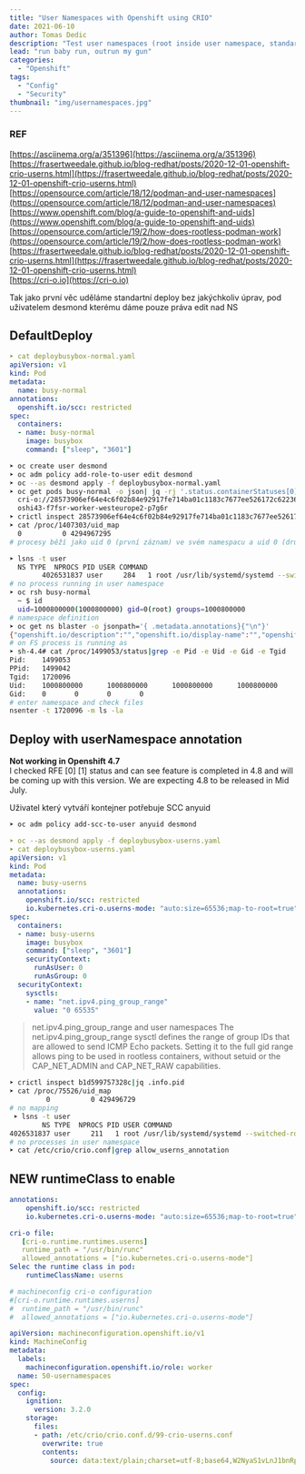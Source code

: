 ```yaml
---
title: "User Namespaces with Openshift using CRIO"
date: 2021-06-10 
author: Tomas Dedic
description: "Test user namespaces (root inside user namespace, standart user outside) in Openshift with Cri-O 1.20"
lead: "run baby run, outrun my gun"
categories:
  - "Openshift"
tags:
  - "Config"
  - "Security"
thumbnail: "img/usernamespaces.jpg"
---
```

### REF
[https://asciinema.org/a/351396](https://asciinema.org/a/351396)  
[https://frasertweedale.github.io/blog-redhat/posts/2020-12-01-openshift-crio-userns.html](https://frasertweedale.github.io/blog-redhat/posts/2020-12-01-openshift-crio-userns.html)  
[https://opensource.com/article/18/12/podman-and-user-namespaces](https://opensource.com/article/18/12/podman-and-user-namespaces)  
[https://www.openshift.com/blog/a-guide-to-openshift-and-uids](https://www.openshift.com/blog/a-guide-to-openshift-and-uids)  
[https://opensource.com/article/19/2/how-does-rootless-podman-work](https://opensource.com/article/19/2/how-does-rootless-podman-work)  
[https://frasertweedale.github.io/blog-redhat/posts/2020-12-01-openshift-crio-userns.html](https://frasertweedale.github.io/blog-redhat/posts/2020-12-01-openshift-crio-userns.html)  
[https://cri-o.io](https://cri-o.io)  

Tak jako první věc uděláme standartní deploy bez jakýchkoliv úprav, pod uživatelem desmond kterému dáme pouze práva edit nad NS

## DefaultDeploy
```yaml
➤ cat deploybusybox-normal.yaml
apiVersion: v1
kind: Pod
metadata:
  name: busy-normal
annotations:
  openshift.io/scc: restricted
spec:
  containers:
  - name: busy-normal
    image: busybox
    command: ["sleep", "3601"]
```
```sh
➤ oc create user desmond
➤ oc adm policy add-role-to-user edit desmond
➤ oc --as desmond apply -f deploybusybox-normal.yaml
➤ oc get pods busy-normal -o json| jq -rj '.status.containerStatuses[0].containerID,"\n",.spec.nodeName,"\n"'
  cri-o://28573906ef64e4c6f02b84e92917fe714ba01c1183c7677ee526172c622367bc
  oshi43-f7fsr-worker-westeurope2-p7g6r
➤ crictl inspect 28573906ef64e4c6f02b84e92917fe714ba01c1183c7677ee526172c622367bc| jq '.info.pid'
➤ cat /proc/1407303/uid_map
  0          0 4294967295
# procesy běží jako uid 0 (první záznam) ve svém namespacu a uid 0 (druhý záznam) mimo něj v parent NS - uživatel root bude pořád root

➤ lsns -t user
  NS TYPE  NPROCS PID USER COMMAND
        4026531837 user     284   1 root /usr/lib/systemd/systemd --switched-root --system --deserialize 17
# no process running in user namespace
➤ oc rsh busy-normal
  ~ $ id
  uid=1000800000(1000800000) gid=0(root) groups=1000800000
# namespace definition
➤ oc get ns blaster -o jsonpath='{ .metadata.annotations}{"\n"}'
{"openshift.io/description":"","openshift.io/display-name":"","openshift.io/requester":"tdedic","openshift.io/sa.scc.mcs":"s0:c28,c22","openshift.io/sa.scc.supplemental-groups":"1000800000/10000","openshift.io/sa.scc.uid-range":"1000800000/10000"}
# on FS process is running as
➤ sh-4.4# cat /proc/1499053/status|grep -e Pid -e Uid -e Gid -e Tgid
Pid:    1499053
PPid:   1499042
Tgid:   1720096
Uid:    1000800000      1000800000      1000800000      1000800000
Gid:    0       0       0       0
# enter namespace and check files
nsenter -t 1720096 -m ls -la

```

## Deploy with userNamespace annotation
**Not working in Openshift 4.7**  
I checked RFE [0] [1] status and can see feature is completed in 4.8 and will be coming up with this version. We are expecting 4.8 to be released in Mid July.  


Uživatel který vytváří kontejner potřebuje SCC anyuid
```sh
➤ oc adm policy add-scc-to-user anyuid desmond
```
```yaml
➤ oc --as desmond apply -f deploybusybox-userns.yaml
➤ cat deploybusybox-userns.yaml
apiVersion: v1
kind: Pod
metadata:
  name: busy-userns
  annotations:
    openshift.io/scc: restricted
    io.kubernetes.cri-o.userns-mode: "auto:size=65536;map-to-root=true"
spec:
  containers:
  - name: busy-userns
    image: busybox
    command: ["sleep", "3601"]
    securityContext:
      runAsUser: 0
      runAsGroup: 0
  securityContext:
    sysctls:
    - name: "net.ipv4.ping_group_range"
      value: "0 65535"
```
> net.ipv4.ping_group_range and user namespaces 
> The net.ipv4.ping_group_range sysctl defines the range of group IDs that are allowed to send ICMP Echo packets. Setting it to the full gid range allows ping to be used in rootless containers, without setuid or the CAP_NET_ADMIN and CAP_NET_RAW capabilities.
```sh
➤ crictl inspect b1d599757328c|jq .info.pid
➤ cat /proc/75526/uid_map
         0          0 429496729
# no mapping
 ➤ lsns -t user
        NS TYPE  NPROCS PID USER COMMAND
4026531837 user     211   1 root /usr/lib/systemd/systemd --switched-root --system --deserialize 17
# no processes in user namespace
➤ cat /etc/crio/crio.conf|grep allow_userns_annotation
```

## NEW runtimeClass to enable
```yaml
annotations:
    openshift.io/scc: restricted
    io.kubernetes.cri-o.userns-mode: "auto:size=65536;map-to-root=true"

cri-o file:
   [cri-o.runtime.runtimes.userns]
   runtime_path = "/usr/bin/runc"
   allowed_annotations = ["io.kubernetes.cri-o.userns-mode"]
Selec the runtime class in pod:
    runtimeClassName: userns
```
```yaml
# machineconfig cri-o configuration
#[cri-o.runtime.runtimes.userns]
#  runtime_path = "/usr/bin/runc"
#  allowed_annotations = ["io.kubernetes.cri-o.userns-mode"]

apiVersion: machineconfiguration.openshift.io/v1
kind: MachineConfig
metadata:
  labels:
    machineconfiguration.openshift.io/role: worker
  name: 50-usernamespaces
spec:
  config:
    ignition:
      version: 3.2.0
    storage:
      files:
      - path: /etc/crio/crio.conf.d/99-crio-userns.conf
        overwrite: true
        contents:
          source: data:text/plain;charset=utf-8;base64,W2NyaS1vLnJ1bnRpbWUucnVudGltZXMudXNlcm5zXQogIHJ1bnRpbWVfcGF0aCA9ICIvdXNyL2Jpbi9ydW5jIgogIGFsbG93ZWRfYW5ub3RhdGlvbnMgPSBbImlvLmt1YmVybmV0ZXMuY3JpLW8udXNlcm5zLW1vZGUiXQo=
```
